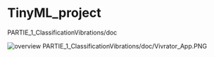 # TinyML_project

PARTIE_1_ClassificationVibrations/doc

![overview](./Vivration_App.PNG)
PARTIE_1_ClassificationVibrations/doc/Vivrator_App.PNG
